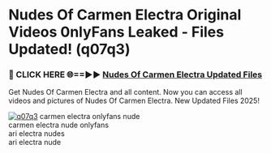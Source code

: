 # Nudes Of Carmen Electra Original Videos 0nlyFans Leaked - Files Updated! (q07q3)

<h3>🔴 CLICK HERE 🌐==►► <a href="https://tinyurl.com/yc6ubb5a" rel="nofollow">Nudes Of Carmen Electra Updated Files</a></h3>

Get Nudes Of Carmen Electra and all content. Now you can access all videos and pictures of Nudes Of Carmen Electra. New Updated Files 2025!

[![q07q3](https://i.imgur.com/7eu0CRL.gif)](https://tinyurl.com/yc6ubb5a)
carmen electra onlyfans nude<br>
carmen electra nude onlyfans<br>
ari electra nudes<br>
ari electra nude